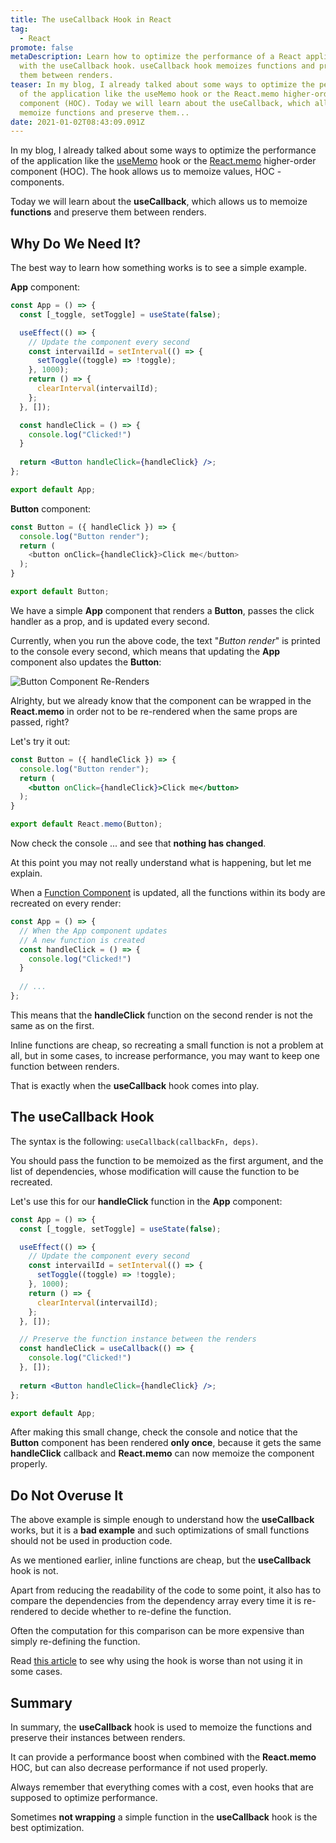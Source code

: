 ```yaml
---
title: The useCallback Hook in React
tag:
  - React
promote: false
metaDescription: Learn how to optimize the performance of a React application
  with the useCallback hook. useCallback hook memoizes functions and preserves
  them between renders.
teaser: In my blog, I already talked about some ways to optimize the performance
  of the application like the useMemo hook or the React.memo higher-order
  component (HOC). Today we will learn about the useCallback, which allows us to
  memoize functions and preserve them...
date: 2021-01-02T08:43:09.091Z
---
```

In my blog, I already talked about some ways to optimize the performance of the application like the [useMemo](/usememo-in-react/) hook or the [React.memo](/boost-performance-with-react-memo/) higher-order component (HOC). The hook allows us to memoize values, HOC - components.

Today we will learn about the **useCallback**, which allows us to memoize **functions** and preserve them between renders.

## Why Do We Need It?

The best way to learn how something works is to see a simple example.

**App** component:

```jsx
const App = () => {
  const [_toggle, setToggle] = useState(false);

  useEffect(() => {
    // Update the component every second
    const intervailId = setInterval(() => {
      setToggle((toggle) => !toggle);
    }, 1000);
    return () => {
      clearInterval(intervailId);
    };
  }, []);

  const handleClick = () => {
    console.log("Clicked!")
  }
  
  return <Button handleClick={handleClick} />;
};

export default App;
```

**Button** component:

```javascript
const Button = ({ handleClick }) => {
  console.log("Button render");
  return (
    <button onClick={handleClick}>Click me</button>
  );
}

export default Button;
```

We have a simple **App** component that renders a **Button**, passes the click handler as a prop, and is updated every second.

Currently, when you run the above code, the text "*Button render*" is printed to the console every second, which means that updating the **App** component also updates the **Button**:

![Button Component Re-Renders](/img/ezgif.com-gif-maker-9-.gif "Button Component Re-Renders")

Alrighty, but we already know that the component can be wrapped in the **React.memo** in order not to be re-rendered when the same props are passed, right? 

Let's try it out:

```jsx
const Button = ({ handleClick }) => {
  console.log("Button render");
  return (
    <button onClick={handleClick}>Click me</button>
  );
}

export default React.memo(Button);
```

Now check the console ... and see that **nothing has changed**.

At this point you may not really understand what is happening, but let me explain.

When a [Function Component](https://reactjs.org/docs/components-and-props.html) is updated, all the functions within its body are recreated on every render:

```javascript
const App = () => {
  // When the App component updates
  // A new function is created
  const handleClick = () => {
    console.log("Clicked!")
  }
  
  // ...
};
```

This means that the **handleClick** function on the second render is not the same as on the first.

Inline functions are cheap, so recreating a small function is not a problem at all, but in some cases, to increase performance, you may want to keep one function between renders.

That is exactly when the **useCallback** hook comes into play.

## The useCallback Hook

The syntax is the following: `useCallback(callbackFn, deps)`. 

You should pass the function to be memoized as the first argument, and the list of dependencies, whose modification will cause the function to be recreated.

Let's use this for our **handleClick** function in the **App** component:

```jsx
const App = () => {
  const [_toggle, setToggle] = useState(false);

  useEffect(() => {
    // Update the component every second
    const intervailId = setInterval(() => {
      setToggle((toggle) => !toggle);
    }, 1000);
    return () => {
      clearInterval(intervailId);
    };
  }, []);

  // Preserve the function instance between the renders
  const handleClick = useCallback(() => {
    console.log("Clicked!")
  }, []);
  
  return <Button handleClick={handleClick} />;
};

export default App;
```

After making this small change, check the console and notice that the **Button** component has been rendered **only once**, because it gets the same **handleClick** callback and **React.memo** can now memoize the component properly.

## Do Not Overuse It

The above example is simple enough to understand how the **useCallback** works, but it is a **bad example** and such optimizations of small functions should not be used in production code.

As we mentioned earlier, inline functions are cheap, but the **useCallback** hook is not.

Apart from reducing the readability of the code to some point, it also has to compare the dependencies from the dependency array every time it is re-rendered to decide whether to re-define the function. 

Often the computation for this comparison can be more expensive than simply re-defining the function.

Read [this article](https://kentcdodds.com/blog/usememo-and-usecallback) to see why using the hook is worse than not using it in some cases.

## Summary

In summary, the **useCallback** hook is used to memoize the functions and preserve their instances between renders.

It can provide a performance boost when combined with the **React.memo** HOC, but can also decrease performance if not used properly.

Always remember that everything comes with a cost, even hooks that are supposed to optimize performance.

Sometimes **not wrapping** a simple function in the **useCallback** hook is the best optimization.